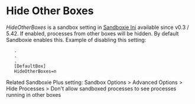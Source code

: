 # Hide Other Boxes

_HideOtherBoxes_ is a sandbox setting in [Sandboxie Ini](SandboxieIni.md) available since v0.3 / 5.42. If enabled, processes from other boxes will be hidden. By default Sandboxie enables this. Example of disabling this setting:

```
   .
   .
   .
   [DefaultBox]
   HideOtherBoxes=n
```

Related Sandboxie Plus setting: Sandbox Options > Advanced Options > Hide Processes > Don't allow sandboxed processes to see processes running in other boxes
